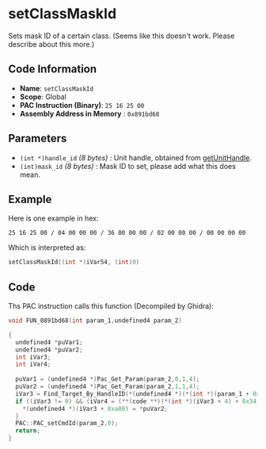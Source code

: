 # setClassMaskId

Sets mask ID of a certain class. (Seems like this doesn't work. Please describe about this more.)

## Code Information

- **Name**: `setClassMaskId`
- **Scope**: Global
- **PAC Instruction (Binary)**: `25 16 25 00`
- **Assembly Address in Memory** : `0x891bd68`

## Parameters

- `(int *)handle_id` *(8 bytes)* : Unit handle, obtained from [getUnitHandle](./getunithandle.md).
- `(int)mask_id` *(8 bytes)* : Mask ID to set, please add what this does mean.

## Example

Here is one example in hex:

```25 16 25 00 / 04 00 00 00 / 36 00 00 00 / 02 00 00 00 / 00 00 00 00```

Which is interpreted as:

```c
setClassMaskId((int *)iVar54, (int)0)
```

## Code

Ths PAC instruction calls this function (Decompiled by Ghidra):

```c
void FUN_0891bd68(int param_1,undefined4 param_2)

{
  undefined4 *puVar1;
  undefined4 *puVar2;
  int iVar3;
  int iVar4;
  
  puVar1 = (undefined4 *)Pac_Get_Param(param_2,0,1,4);
  puVar2 = (undefined4 *)Pac_Get_Param(param_2,1,1,4);
  iVar3 = Find_Target_By_HandleID(*(undefined4 *)(*(int *)(param_1 + 0x10) + 0xe8),*puVar1,1);
  if ((iVar3 != 0) && (iVar4 = (**(code **)(*(int *)(iVar3 + 4) + 0x34))(iVar3), iVar4 == 9)) {
    *(undefined4 *)(iVar3 + 0xa00) = *puVar2;
  }
  PAC::PAC_setCmdId(param_2,0);
  return;
}
```

